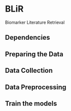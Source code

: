# BLiR
Biomarker Literature Retrieval

## Dependencies

## Preparing the Data

## Data Collection

## Data Preprocessing

## Train the models
